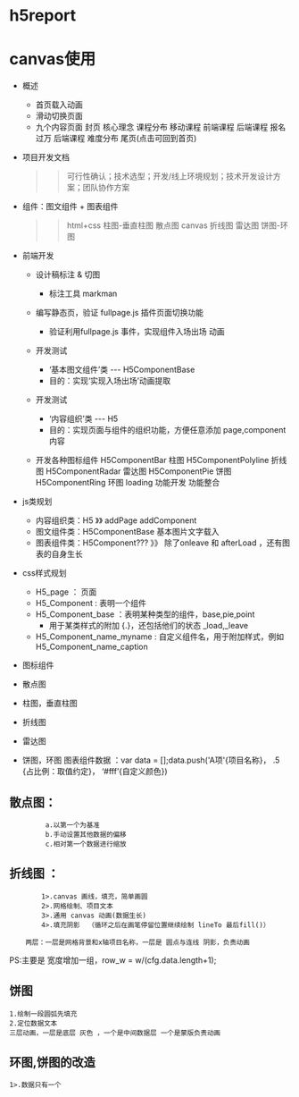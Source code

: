 h5report
====
# canvas使用
* 概述
  * 首页载入动画
  * 滑动切换页面
  * 九个内容页面  封页  核心理念  课程分布  移动课程 前端课程 后端课程   报名过万 后端课程 难度分布 尾页(点击可回到首页)


* 项目开发文档 
   >> 可行性确认；技术选型；开发/线上环境规划；技术开发设计方案；团队协作方案

* 组件：图文组件 + 图表组件
    >> html+css 柱图-垂直柱图  散点图
    >> canvas 折线图 雷达图 饼图-环图

* 前端开发
  * 设计稿标注 & 切图
    * 标注工具 markman 
  * 编写静态页，验证 fullpage.js 插件页面切换功能
    * 验证利用fullpage.js 事件，实现组件入场出场 动画
  * 开发测试
    * ‘基本图文组件’类 --- H5ComponentBase
    * 目的：实现‘实现入场出场’动画提取
  * 开发测试
    * ‘内容组织’类 --- H5
    * 目的：实现页面与组件的组织功能，方便任意添加 page,component内容

  * 开发各种图标组件
    H5ComponentBar 柱图
    H5ComponentPolyline 折线图
    H5ComponentRadar  雷达图
    H5ComponentPie 饼图
    H5ComponentRing 环图
    loading 功能开发
    功能整合   

* js类规划
  * 内容组织类：H5 》》 addPage addComponent
  * 图文组件类：H5ComponentBase  基本图片文字载入
  * 图表组件类：H5Component??? 》》 除了onleave 和 afterLoad ，还有图表的自身生长
                
* css样式规划
    * H5_page ： 页面
    * H5_Component : 表明一个组件
    * H5_Component_base ：表明某种类型的组件，base,pie,point
       * 用于某类样式的附加 {.}，还包括他们的状态 _load,_leave
    * H5_Component_name_myname : 自定义组件名，用于附加样式，例如                                                               H5_Component_name_caption 

* 图标组件
* 散点图
* 柱图，垂直柱图
* 折线图
* 雷达图
* 饼图，环图
  图表组件数据 ：var data = [];data.push('A项'{项目名称}， .5 {占比例：取值约定}， ‘#fff’{自定义颜色})

## 散点图：   
             a.以第一个为基准
             b.手动设置其他数据的偏移
             c.相对第一个数据进行缩放

## 折线图 ： 
            1>.canvas 画线，填充，简单画圆
            2>.网格绘制、项目文本
            3>.通用 canvas 动画(数据生长)
            4>.填充阴影  （循环之后在画笔停留位置继续绘制 lineTo 最后fill()）
        
        两层：一层是网格背景和x轴项目名称，一层是 圆点与连线 阴影，负责动画
PS:主要是 宽度增加一组，row_w = w/(cfg.data.length+1);


## 饼图 
    1.绘制一段圆弧先填充 
    2.定位数据文本
    三层动画，一层是底层 灰色 ，一个是中间数据层 一个是蒙版负责动画

## 环图,饼图的改造
    1>.数据只有一个


 
